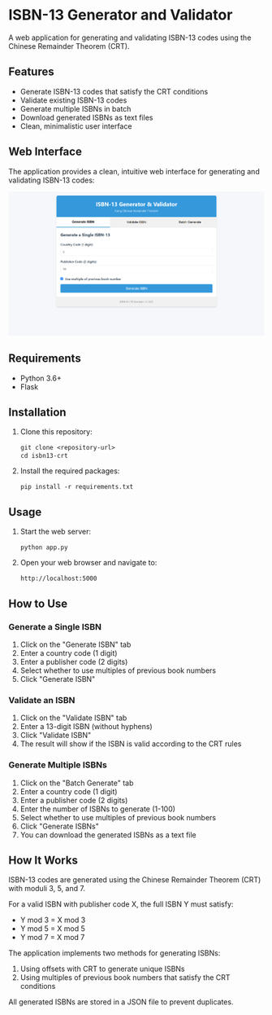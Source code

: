 # ISBN-13 Generator and Validator

A web application for generating and validating ISBN-13 codes using the Chinese Remainder Theorem (CRT).

## Features

- Generate ISBN-13 codes that satisfy the CRT conditions
- Validate existing ISBN-13 codes
- Generate multiple ISBNs in batch
- Download generated ISBNs as text files
- Clean, minimalistic user interface

## Web Interface

The application provides a clean, intuitive web interface for generating and validating ISBN-13 codes:

![ISBN-13 Generator and Validator Web Interface](./screenshots/web_interface.png)

## Requirements

- Python 3.6+
- Flask

## Installation

1. Clone this repository:
   ```
   git clone <repository-url>
   cd isbn13-crt
   ```

2. Install the required packages:
   ```
   pip install -r requirements.txt
   ```

## Usage

1. Start the web server:
   ```
   python app.py
   ```

2. Open your web browser and navigate to:
   ```
   http://localhost:5000
   ```

## How to Use

### Generate a Single ISBN

1. Click on the "Generate ISBN" tab
2. Enter a country code (1 digit)
3. Enter a publisher code (2 digits)
4. Select whether to use multiples of previous book numbers
5. Click "Generate ISBN"

### Validate an ISBN

1. Click on the "Validate ISBN" tab
2. Enter a 13-digit ISBN (without hyphens)
3. Click "Validate ISBN"
4. The result will show if the ISBN is valid according to the CRT rules

### Generate Multiple ISBNs

1. Click on the "Batch Generate" tab
2. Enter a country code (1 digit)
3. Enter a publisher code (2 digits)
4. Enter the number of ISBNs to generate (1-100)
5. Select whether to use multiples of previous book numbers
6. Click "Generate ISBNs"
7. You can download the generated ISBNs as a text file

## How It Works

ISBN-13 codes are generated using the Chinese Remainder Theorem (CRT) with moduli 3, 5, and 7. 

For a valid ISBN with publisher code X, the full ISBN Y must satisfy:
- Y mod 3 = X mod 3
- Y mod 5 = X mod 5
- Y mod 7 = X mod 7

The application implements two methods for generating ISBNs:
1. Using offsets with CRT to generate unique ISBNs
2. Using multiples of previous book numbers that satisfy the CRT conditions

All generated ISBNs are stored in a JSON file to prevent duplicates. 